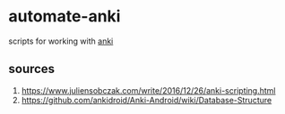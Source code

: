 # automate-anki
scripts for working with [anki](https://apps.ankiweb.net/)

## sources
1) https://www.juliensobczak.com/write/2016/12/26/anki-scripting.html
2) https://github.com/ankidroid/Anki-Android/wiki/Database-Structure
